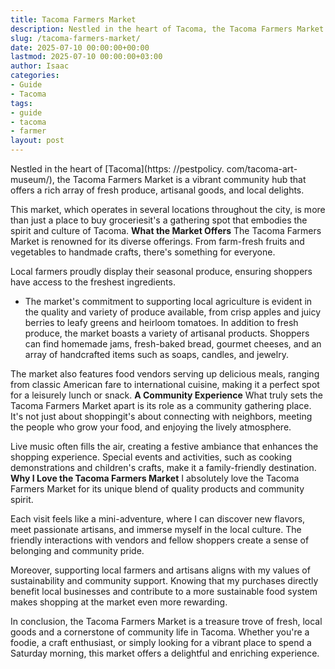 ```yaml
---
title: Tacoma Farmers Market
description: Nestled in the heart of Tacoma, the Tacoma Farmers Market is a vibrant community hub that offers a rich array of fresh produce, artisanal goods, and local...
slug: /tacoma-farmers-market/
date: 2025-07-10 00:00:00+00:00
lastmod: 2025-07-10 00:00:00+03:00
author: Isaac
categories:
- Guide
- Tacoma
tags:
- guide
- tacoma
- farmer
layout: post
---
```


Nestled in the heart of [Tacoma](https: //pestpolicy. com/tacoma-art-museum/), the Tacoma Farmers Market is a vibrant community hub that offers a rich array of fresh produce, artisanal goods, and local delights.

This market, which operates in several locations throughout the city, is more than just a place to buy groceriesit's a gathering spot that embodies the spirit and culture of Tacoma. **What the Market Offers** The Tacoma Farmers Market is renowned for its diverse offerings. From farm-fresh fruits and vegetables to handmade crafts, there's something for everyone.

Local farmers proudly display their seasonal produce, ensuring shoppers have access to the freshest ingredients.

- The market's commitment to supporting local agriculture is evident in the quality and variety of produce available, from crisp apples and juicy berries to leafy greens and heirloom tomatoes. In addition to fresh produce, the market boasts a variety of artisanal products. Shoppers can find homemade jams, fresh-baked bread, gourmet cheeses, and an array of handcrafted items such as soaps, candles, and jewelry.

The market also features food vendors serving up delicious meals, ranging from classic American fare to international cuisine, making it a perfect spot for a leisurely lunch or snack. **A Community Experience** What truly sets the Tacoma Farmers Market apart is its role as a community gathering place. It's not just about shoppingit's about connecting with neighbors, meeting the people who grow your food, and enjoying the lively atmosphere.

Live music often fills the air, creating a festive ambiance that enhances the shopping experience. Special events and activities, such as cooking demonstrations and children's crafts, make it a family-friendly destination. **Why I Love the Tacoma Farmers Market** I absolutely love the Tacoma Farmers Market for its unique blend of quality products and community spirit.

Each visit feels like a mini-adventure, where I can discover new flavors, meet passionate artisans, and immerse myself in the local culture. The friendly interactions with vendors and fellow shoppers create a sense of belonging and community pride.

Moreover, supporting local farmers and artisans aligns with my values of sustainability and community support. Knowing that my purchases directly benefit local businesses and contribute to a more sustainable food system makes shopping at the market even more rewarding.

In conclusion, the Tacoma Farmers Market is a treasure trove of fresh, local goods and a cornerstone of community life in Tacoma. Whether you're a foodie, a craft enthusiast, or simply looking for a vibrant place to spend a Saturday morning, this market offers a delightful and enriching experience.
